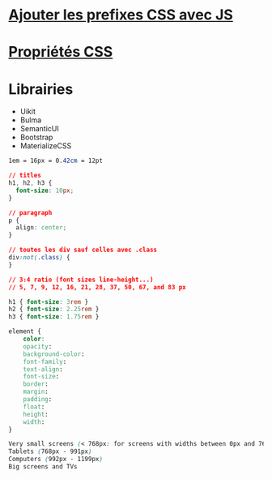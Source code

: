 # [Ajouter les prefixes CSS avec JS](https://leaverou.github.io/prefixfree/)
# [Propriétés CSS](https://openclassrooms.com/en/courses/1603881-apprenez-a-creer-votre-site-web-avec-html5-et-css3/1608902-memento-des-proprietes-css)
# Librairies
- Uikit
- Bulma
- SemanticUI
- Bootstrap
- MaterializeCSS

```css
1em = 16px = 0.42cm = 12pt

// titles
h1, h2, h3 {
  font-size: 10px;
}

// paragraph
p {
  align: center;
}

// toutes les div sauf celles avec .class
div:not(.class) {
}

// 3:4 ratio (font sizes line-height...)
// 5, 7, 9, 12, 16, 21, 28, 37, 50, 67, and 83 px

h1 { font-size: 3rem }
h2 { font-size: 2.25rem }
h3 { font-size: 1.75rem }

element {
    color:
    opacity:
    background-color:
    font-family:
    text-align:
    font-size:
    border:
    margin:
    padding:
    float:
    height:
    width:
}

Very small screens (< 768px: for screens with widths between 0px and 768px)
Tablets (768px - 991px)
Computers (992px - 1199px)
Big screens and TVs


```
